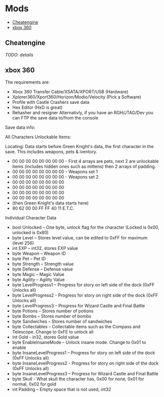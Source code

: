 # Mods

- [Cheatengine](#cheatengine)
- [xbox 360](#xbox360)

## <a name="cheatengine"></a>Cheatengine

*TODO: details*

## <a name="xbox360"></a>xbox 360

The requirements are:
- Xbox 360 Transfer Cable/XSATA/XPORT/USB (Hardware)
- Xplorer360/Xport360/Horizon/Modio/Velocity (Pick a Software)
- Profile with Castle Crashers save data
- Hex Editor (HxD is great)
- Rehasher and resigner
Alternativly, if you have an RGH/JTAG/Dev you can FTP the save data to/from the console

Save data info:

All Characters Unlockable Items:

Locating: Data starts before Green Knight's data, the first character in the save. This includes weapons, pets & iventory.
- 00 00 00 00 00 00 00 00 - First 4 arrays are pets, next 2 are unlockable items (includes hidden ones such as mittens) then 2 arrays of padding.
- 00 00 00 00 00 00 00 00 - Weapons set 1
- 00 00 00 00 00 00 00 00 - Weapons set 2
- 00 00 00 00 00 00 00 00 
- 00 00 00 00 00 00 00 00 
- 00 00 00 00 00 00 00 00 
- 00 00 00 00 00 00 00 00
- (then Green Knight's data starts here)
- 80 62 00 00 FF FF 40 11 E.T.C.

Individual Character Data
- bool Unlocked – One byte, unlock flag for the character (Locked is 0x00, unlocked is 0x80)
- byte Level – Stores level value, can be edited to 0xFF for maximum (level 256)
- int EXP – int32, stores EXP value
- byte Weapon – Weapon ID
- byte Pet – Pet ID
- byte Strength – Strength value
- byte Defense – Defense value
- byte Magic – Magic Value
- byte Agility – Agility Value
- byte LevelProgress1 – Progress for story on left side of the dock (0xFF Unlocks all)
- byte LevelProgress2 - Progress for story on right side of the dock (0xFF Unlocks all)
- byte LevelProgress3 – Progress for Wizard Castle and Final Battle
- byte Potions – Stores number of potions
- byte Bombs – Stores number of bombs
- byte Sandwiches – Stores number of sandwiches
- byte Collectables – Collectable items such as the Compass and Telescope. Change to 0xFE to unlock all
- int Gold - in32, stores Gold value
- byte EnableInsaneMode – Unlock insane mode. Change to 0x01 to enable
- byte InsaneLevelProgress1 – Progress for story on left side of the dock (0xFF Unlocks all)
- byte InsaneLevelProgress2 - Progress for story on right side of the dock (0xFF Unlocks all)
- byte InsaneLevelProgress3 – Progress for Wizard Castle and Final Battle
- byte Skull - What skull the character has, 0x00 for none, 0x01 for normal, 0x02 for gold
- int Padding – Empty space that is not used, int32
